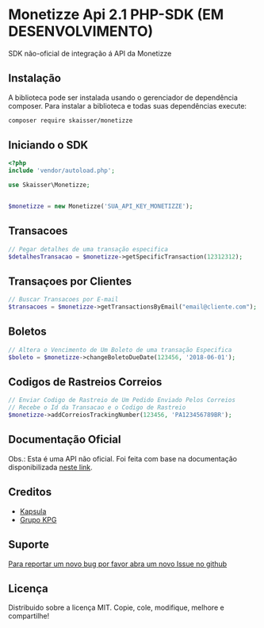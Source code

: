 Monetizze Api 2.1 PHP-SDK (EM DESENVOLVIMENTO)
=================

SDK não-oficial de integração á API da Monetizze

Instalação
----------

A biblioteca pode ser instalada usando o gerenciador de dependência composer. Para instalar a biblioteca e todas suas dependências execute:

```bash
composer require skaisser/monetizze
```


Iniciando o SDK
-------

```php
<?php
include 'vendor/autoload.php';

use Skaisser\Monetizze;


$monetizze = new Monetizze('SUA_API_KEY_MONETIZZE');

```

Transacoes
--------

```php
// Pegar detalhes de uma transação especifica
$detalhesTransacao = $monetizze->getSpecificTransaction(12312312);


```


Transaçoes por Clientes
--------

```php
// Buscar Transacoes por E-mail
$transacoes = $monetizze->getTransactionsByEmail("email@cliente.com");

```


Boletos
------------

```php
// Altera o Vencimento de Um Boleto de uma transação Especifica
$boleto = $monetizze->changeBoletoDueDate(123456, '2018-06-01');

```


Codigos de Rastreios Correios
------------

```php
// Enviar Codigo de Rastreio de Um Pedido Enviado Pelos Correios
// Recebe o Id da Transacao e o Codigo de Rastreio
$monetizze->addCorreiosTrackingNumber(123456, 'PA123456789BR');

```




Documentação Oficial
--------------------

Obs.: Esta é uma API não oficial. Foi feita com base na documentação disponibilizada [neste link](https://api.monetizze.com.br/2.1/apidoc).


Creditos
--------

* [Kapsula](http://www.kapsula.com.br)
* [Grupo KPG](http://www.grupokpg.com)

Suporte
-------

[Para reportar um novo bug por favor abra um novo Issue no github](https://github.com/skaisser/monetize/issues)


Licença
-------

Distribuido sobre a licença MIT. Copie, cole, modifique, melhore e compartilhe!